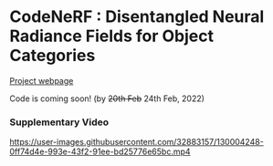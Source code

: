 



# CodeNeRF : Disentangled Neural Radiance Fields for Object Categories

[Project webpage](https://sites.google.com/view/wbjang/home/codenerf)

Code is coming soon! (by <strike>20th Feb</strike> 24th Feb, 2022)

### Supplementary Video

https://user-images.githubusercontent.com/32883157/130004248-0ff74d4e-993e-43f2-91ee-bd25776e65bc.mp4



